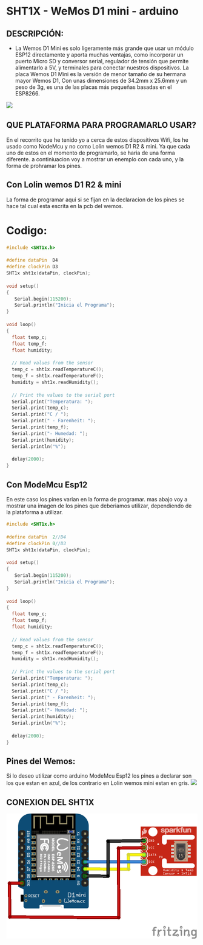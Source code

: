 # SHT1X - WeMos D1 mini - arduino

## DESCRIPCIÓN:
- La Wemos D1 Mini es solo ligeramente más grande que usar un módulo ESP12 directamente y aporta muchas ventajas, como incorporar un puerto Micro SD y conversor serial, regulador de tensión que permite alimentarlo a 5V, y terminales para conectar nuestros dispositivos. La placa Wemos D1 Mini es la versión de menor tamaño de su hermana mayor Wemos D1, Con unas dimensiones de 34.2mm x 25.6mm y un peso de 3g, es una de las placas más pequeñas basadas en el ESP8266.

<img src="https://github.com/uagaviria/Wemos-mini/blob/master/img/Wemos-D1-Mini.jpg" />

## QUE PLATAFORMA PARA PROGRAMARLO USAR?
En el recorrito que he tenido yo a cerca de estos dispositivos Wifi, los he usado como NodeMcu y no como Lolin wemos D1 R2 & mini. Ya que cada uno de estos en el momento de programarlo, se haria de una forma diferente. a continiuacion voy a mostrar un enemplo con cada uno, y la forma de prohramar los pines. 

## Con Lolin wemos D1 R2 & mini
La forma de programar aqui si se fijan en la declaracion de los pines se hace tal cual esta escrita en la pcb del wemos.
# Codigo:

```cpp
#include <SHT1x.h>
 
#define dataPin  D4
#define clockPin D3
SHT1x sht1x(dataPin, clockPin);
 
void setup()
{
   Serial.begin(115200); 
   Serial.println("Inicia el Programa");
}
 
void loop()
{
  float temp_c;
  float temp_f;
  float humidity;
 
  // Read values from the sensor
  temp_c = sht1x.readTemperatureC();
  temp_f = sht1x.readTemperatureF();
  humidity = sht1x.readHumidity();
 
  // Print the values to the serial port
  Serial.print("Temperatura: ");
  Serial.print(temp_c);
  Serial.print("C / ");
  Serial.print(" - Farenheit: ");
  Serial.print(temp_f);
  Serial.print("- Humedad: ");
  Serial.print(humidity);
  Serial.println("%");
 
  delay(2000);
}
```
## Con ModeMcu Esp12
En este caso los pines varian en la forma de programar. mas abajo voy a mostrar una imagen de los pines que deberiamos utilizar, dependiendo de la plataforma a utilizar.
```cpp
#include <SHT1x.h>
 
#define dataPin  2//D4
#define clockPin 0//D3
SHT1x sht1x(dataPin, clockPin);
 
void setup()
{
   Serial.begin(115200); 
   Serial.println("Inicia el Programa");
}
 
void loop()
{
  float temp_c;
  float temp_f;
  float humidity;
 
  // Read values from the sensor
  temp_c = sht1x.readTemperatureC();
  temp_f = sht1x.readTemperatureF();
  humidity = sht1x.readHumidity();
 
  // Print the values to the serial port
  Serial.print("Temperatura: ");
  Serial.print(temp_c);
  Serial.print("C / ");
  Serial.print(" - Farenheit: ");
  Serial.print(temp_f);
  Serial.print("- Humedad: ");
  Serial.print(humidity);
  Serial.println("%");
 
  delay(2000);
}
```


 ## Pines del Wemos:
 Si lo deseo utilizar como arduino ModeMcu Esp12 los pines a declarar son los que estan en azul, de los contrario en Lolin wemos mini estan en gris.
<img src="https://github.com/uagaviria/Wemos-mini/blob/master/img/Wemos_pin.png" />


 ## CONEXION DEL SHT1X
<img src="https://raw.githubusercontent.com/uagaviria/SHT1X_Lolin-wemos-D1-R2---mini/master/img/wemos-and-sht10.png" />



